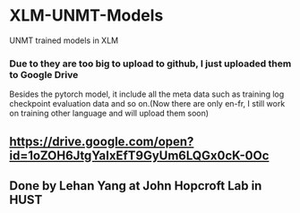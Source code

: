 # XLM-UNMT-Models
UNMT trained models in XLM

### Due to they are too big to upload to github, I just uploaded them to Google Drive
Besides the pytorch model, it include all the meta data such as training log checkpoint evaluation data and so on.(Now there are only en-fr, I still work on training other language and will upload them soon)
## https://drive.google.com/open?id=1oZOH6JtgYaIxEfT9GyUm6LQGx0cK-0Oc


## Done by Lehan Yang at John Hopcroft Lab in HUST
